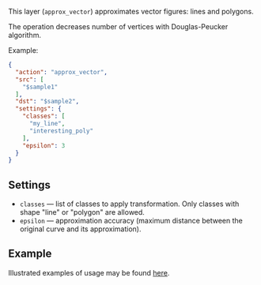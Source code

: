 This layer (`approx_vector`) approximates vector figures: lines and polygons.

The operation decreases number of vertices with Douglas-Peucker algorithm.

Example:
```json
{
  "action": "approx_vector",
  "src": [
    "$sample1"
  ],
  "dst": "$sample2",
  "settings": {
    "classes": [
      "my_line",
      "interesting_poly"
    ],
    "epsilon": 3
  }
}
```

## Settings

- `classes` — list of classes to apply transformation. Only classes with shape "line" or "polygon" are allowed.
- `epsilon` — approximation accuracy (maximum distance between the original curve and its approximation).

## Example

Illustrated examples of usage may be found [here](/export/examples/vectorize-bitmap/).
